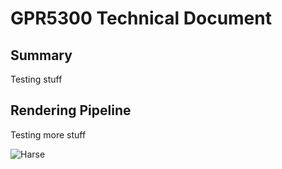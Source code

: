 # GPR5300 Technical Document

## Summary
Testing stuff
## Rendering Pipeline
Testing more stuff

![Harse](../assets/harse.gif)